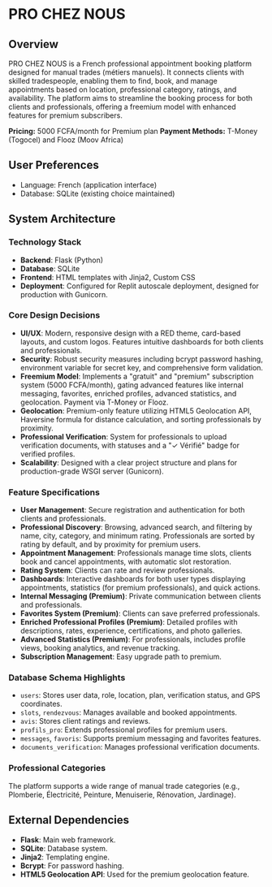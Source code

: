 # PRO CHEZ NOUS

## Overview
PRO CHEZ NOUS is a French professional appointment booking platform designed for manual trades (métiers manuels). It connects clients with skilled tradespeople, enabling them to find, book, and manage appointments based on location, professional category, ratings, and availability. The platform aims to streamline the booking process for both clients and professionals, offering a freemium model with enhanced features for premium subscribers.

**Pricing:** 5000 FCFA/month for Premium plan
**Payment Methods:** T-Money (Togocel) and Flooz (Moov Africa)

## User Preferences
- Language: French (application interface)
- Database: SQLite (existing choice maintained)

## System Architecture

### Technology Stack
- **Backend**: Flask (Python)
- **Database**: SQLite
- **Frontend**: HTML templates with Jinja2, Custom CSS
- **Deployment**: Configured for Replit autoscale deployment, designed for production with Gunicorn.

### Core Design Decisions
- **UI/UX**: Modern, responsive design with a RED theme, card-based layouts, and custom logos. Features intuitive dashboards for both clients and professionals.
- **Security**: Robust security measures including bcrypt password hashing, environment variable for secret key, and comprehensive form validation.
- **Freemium Model**: Implements a "gratuit" and "premium" subscription system (5000 FCFA/month), gating advanced features like internal messaging, favorites, enriched profiles, advanced statistics, and geolocation. Payment via T-Money or Flooz.
- **Geolocation**: Premium-only feature utilizing HTML5 Geolocation API, Haversine formula for distance calculation, and sorting professionals by proximity.
- **Professional Verification**: System for professionals to upload verification documents, with statuses and a "✓ Vérifié" badge for verified profiles.
- **Scalability**: Designed with a clear project structure and plans for production-grade WSGI server (Gunicorn).

### Feature Specifications
- **User Management**: Secure registration and authentication for both clients and professionals.
- **Professional Discovery**: Browsing, advanced search, and filtering by name, city, category, and minimum rating. Professionals are sorted by rating by default, and by proximity for premium users.
- **Appointment Management**: Professionals manage time slots, clients book and cancel appointments, with automatic slot restoration.
- **Rating System**: Clients can rate and review professionals.
- **Dashboards**: Interactive dashboards for both user types displaying appointments, statistics (for premium professionals), and quick actions.
- **Internal Messaging (Premium)**: Private communication between clients and professionals.
- **Favorites System (Premium)**: Clients can save preferred professionals.
- **Enriched Professional Profiles (Premium)**: Detailed profiles with descriptions, rates, experience, certifications, and photo galleries.
- **Advanced Statistics (Premium)**: For professionals, includes profile views, booking analytics, and revenue tracking.
- **Subscription Management**: Easy upgrade path to premium.

### Database Schema Highlights
- `users`: Stores user data, role, location, plan, verification status, and GPS coordinates.
- `slots`, `rendezvous`: Manages available and booked appointments.
- `avis`: Stores client ratings and reviews.
- `profils_pro`: Extends professional profiles for premium users.
- `messages`, `favoris`: Supports premium messaging and favorites features.
- `documents_verification`: Manages professional verification documents.

### Professional Categories
The platform supports a wide range of manual trade categories (e.g., Plomberie, Électricité, Peinture, Menuiserie, Rénovation, Jardinage).

## External Dependencies
- **Flask**: Main web framework.
- **SQLite**: Database system.
- **Jinja2**: Templating engine.
- **Bcrypt**: For password hashing.
- **HTML5 Geolocation API**: Used for the premium geolocation feature.